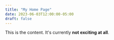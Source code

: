 ```yaml
---
title: "My Home Page"
date: 2023-06-03T12:00:00-05:00
draft: false
---
```


This is the content. It's currently **not exciting at all**.

